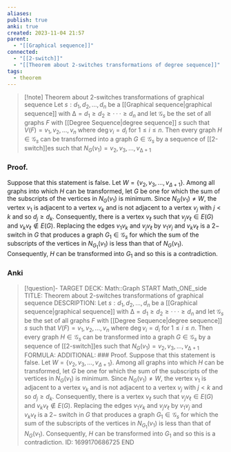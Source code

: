 ```yaml
---
aliases: 
publish: true
anki: true
created: 2023-11-04 21:57
parent:
  - "[[Graphical sequence]]"
connected:
  - "[[2-switch]]"
  - "[[Theorem about 2-switches transformations of degree sequence]]"
tags:
  - theorem
---
```


> [!note] Theorem about 2-switches transformations of graphical sequence
Let $s : d_1,d_2,...,d_n$ be a [[Graphical sequence|graphical sequence]] with $∆ = d_1 ≥ d_2 ≥ ··· ≥ d_n$ and let $\mathcal{G}_s$ be the set of all graphs $F$ with [[Degree Sequence|degree sequence]] $s$ such that $V(F)={v_1,v_2,...,v_n}$ where $\deg v_i =d_i$ for $1≤i≤n$. 
Then every graph $H ∈ \mathcal{G}_s$  can be transformed into a graph $G ∈ \mathcal{G}_s$ by a sequence of [[2-switch]]es such that $N_G(v_1) = {v_2, v_3, . . . , v_{∆+1}}$

### Proof. 
Suppose that this statement is false. Let $W=\{v_2,v_3,\ldots,v_{\Delta+1}\}.$ Among all graphs into which $H$ can be transformed, let $G$ be one for which the sum of the subscripts of the vertices in $N_G(v_1)$ is minimum. Since $N_G( v_1) \neq W$, the vertex $v_1$ is adjacent to a vertex $v_k$ and is not adjacent to a vertex $v_j$ with $j<k$ and so $d_j\geq d_k.$ Consequently, there is a vertex $v_{\ell}$ such that $v_jv_{\ell}\in E(G)$ and $v_kv_\ell\not \in E( G) .$ Replacing the edges $v_1v_k$ and $v_jv_\ell$ by $v_1v_j$ and $v_kv_\ell\mathrm{~is~a~2- }$ switch in $G$ that produces a graph $G_1\in\mathcal{G}_s$ for which the sum of the subscripts of the vertices in $N_{G_1}(v_1)$ is less than that of $N_G(v_1).$ Consequently, $H$ can be transformed into $G_1$ and so this is a contradiction.

### Anki
> [!question]-
TARGET DECK: Math::Graph
START
Math_ONE_side
TITLE: Theorem about 2-switches transformations of graphical sequence
DESCRIPTION: Let $s : d_1,d_2,...,d_n$ be a [[Graphical sequence|graphical sequence]] with $∆ = d_1 ≥ d_2 ≥ ··· ≥ d_n$ and let $\mathcal{G}_s$ be the set of all graphs $F$ with [[Degree Sequence|degree sequence]] $s$ such that $V(F)={v_1,v_2,...,v_n}$ where $\deg v_i =d_i$ for $1≤i≤n$. 
Then every graph $H ∈ \mathcal{G}_s$  can be transformed into a graph $G ∈ \mathcal{G}_s$ by a sequence of [[2-switch]]es such that $N_G(v_1) = {v_2, v_3, . . . , v_{∆+1}}$
FORMULA: 
ADDITIONAL: ### Proof. 
Suppose that this statement is false. Let $W=\{v_2,v_3,\ldots,v_{\Delta+1}\}.$ Among all graphs into which $H$ can be transformed, let $G$ be one for which the sum of the subscripts of the vertices in $N_G(v_1)$ is minimum. Since $N_G( v_1) \neq W$, the vertex $v_1$ is adjacent to a vertex $v_k$ and is not adjacent to a vertex $v_j$ with $j<k$ and so $d_j\geq d_k.$ Consequently, there is a vertex $v_{\ell}$ such that $v_jv_{\ell}\in E(G)$ and $v_kv_\ell\not \in E( G) .$ Replacing the edges $v_1v_k$ and $v_jv_\ell$ by $v_1v_j$ and $v_kv_\ell\mathrm{~is~a~2- }$ switch in $G$ that produces a graph $G_1\in\mathcal{G}_s$ for which the sum of the subscripts of the vertices in $N_{G_1}(v_1)$ is less than that of $N_G(v_1).$ Consequently, $H$ can be transformed into $G_1$ and so this is a contradiction.
ID: 1699170686725
END














